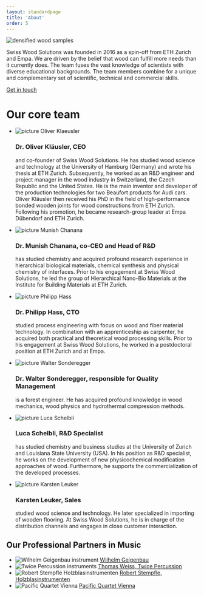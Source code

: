 ```yaml
---
layout: standardpage
title: 'About'
order: 5
---
```


<div class="full-width">
  <img srcset="/swisswoodsolutions/assets/images/team-cover_2x.jpg" src="/swisswoodsolutions/assets/images/team-cover.jpg" alt="densified wood samples" class="coverimg">
    <div class="wrap-grid-wider">
        <p>Swiss Wood Solutions was founded in 2016 as a spin-off from ETH Zurich and Empa. We are driven by the belief that wood can fulfill more needs than it currently does. The team fuses the vast knowledge of scientists with diverse educational backgrounds. The team members combine for a unique and complementary set of scientific, technical and commercial skills.
        </p>
        <p><a class="btn-red" href="/swisswoodsolutions/Contact">Get in touch</a></p>
        <h1>Our core team</h1>
        <ul>
            <li>
                <img src="/swisswoodsolutions/assets/images/team_OK.jpg" alt="picture Oliver Klaeusler">
                <h3>Dr. Oliver Kläusler, CEO</h3>
                <p>and co-founder of Swiss Wood Solutions. He has studied wood science and technology at the University of Hamburg (Germany) and wrote his thesis at ETH Zurich. Subsequently, he worked as an R&D engineer and project manager in the wood industry in Switzerland, the Czech Republic and the United States. He is the main inventor and developer of the production technologies for two Beaufort products for Audi cars. Oliver Kläusler then received his PhD in the field of high-performance bonded wooden joints for wood constructions from ETH Zurich. Following his promotion, he became research-group leader at Empa Dübendorf and ETH Zurich. </p>
            </li>
            <li>
                <img src="/swisswoodsolutions/assets/images/team_MC.jpg" alt="picture Munish Chanana">
                <h3>Dr. Munish Chanana, co-CEO and Head of R&D</h3>
                <p>has studied chemistry and acquired profound research experience in hierarchical biological materials, chemical synthesis and physical chemistry of interfaces. Prior to his engagement at Swiss Wood Solutions, he led the group of Hierarchical Nano-Bio Materials at the Institute for Building Materials at ETH Zurich.</p>
            </li>
            <li>
                <img src="/swisswoodsolutions/assets/images/team_PH.jpg" alt="picture Philipp Hass">
                <h3>Dr. Philipp Hass, CTO</h3>
                <p>studied process engineering with focus on wood and fiber material technology. In combination with an apprenticeship as carpenter, he acquired both practical and theoretical wood processing skills. Prior to his engagement at Swiss Wood Solutions, he worked in a postdoctoral position at ETH Zurich and at Empa.</p>
            </li>
            <li>
                <img src="/swisswoodsolutions/assets/images/team_WS.jpg" alt="picture Walter Sonderegger">
                <h3>Dr. Walter Sonderegger, responsible for Quality Management</h3>
                <p>is a forest engineer. He has acquired profound knowledge in wood mechanics, wood physics and hydrothermal compression methods.</p>
            </li>
            <li>
                <img src="/swisswoodsolutions/assets/images/team_LS.jpg" alt="picture Luca Schelbli">
                <h3>Luca Schelbli, R&D Specialist</h3>
                <p>has studied chemistry and business studies at the University of Zurich and Louisiana State University (USA). In his position as R&D specialist, he works on the development of new physicochemical modification approaches of wood. Furthermore, he supports the commercialization of the developed processes.</p>
            </li>
            <li>
                <img src="/swisswoodsolutions/assets/images/team_KL.jpg" alt="picture Karsten Leuker">
                <h3>Karsten Leuker, Sales</h3>
                <p>studied wood science and technology. He later specialized in importing of wooden flooring. At Swiss Wood Solutions, he is in charge of the distribution channels and engages in close customer interaction.</p>
            </li>
        </ul>
      </div>
  </div>
  <div class="full-width">
      <div class="wrap-grid">
      <h2>Our Professional Partners in Music</h2>
          <ul>
              <li>
                <img src="/swisswoodsolutions/assets/images/partner_wilhelm.jpg"
                alt="Wilhelm Geigenbau instrument">
                <a href="http://www.wilhelm-geigenbau.ch" target="blank">Wilhelm Geigenbau</a>
                </li>
              <li>
                <img src="/swisswoodsolutions/assets/images/partner_twice.jpg"
                alt="Twice Percussion instruments">
                <a href="http://www.twicepercussion.ch" target="blank">Thomas Weiss, Twice Percussion</a>
                </li>
              <li>
                <img src="/swisswoodsolutions/assets/images/partner_stempfle.jpg"
                alt="Robert Stempfle Holzblasinstrumenten">
                <a href="https://stempfle.ch/de/" target="blank">Robert Stempfle, Holzblasinstrumenten</a>
                </li>
              <li>
                <img src="/swisswoodsolutions/assets/images/partner_pqv.jpg"
                alt="Pacific Quartet Vienna">
                <a href="http://pacificquartet.com" target="blank">Pacific Quartet Vienna</a>
              </li>
          </ul>
      </div>
  </div>
